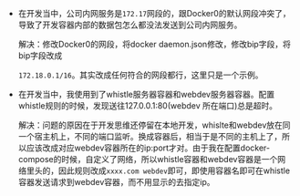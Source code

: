- 在开发当中，公司内网服务是`172.17`网段的，跟Docker0的默认网段冲突了，导致了开发容器内部的数据包怎么都没法发送到公司内网服务。

  解决：修改Docker0的网段，将docker daemon.json修改，修改bip字段，将bip字段改成

  `172.18.0.1/16`。其实改成任何符合的网段都行，这里只是一个示例。

- 在开发当中，我使用到了whistle服务器容器和webdev服务器容器。配置whistle规则的时候，发现送往127.0.0.1:80(webdev 所在端口)总是超时。

  解决：问题的原因在于开发思维还停留在本地开发，whislte和webdev放在同一个宿主机上，不同的端口监听。换成容器后，相当于是不同的主机上了，所以应该改成对应webdev容器所在的ip:port才对。由于我在配置docker-compose的时候，自定义了网络，所以whistle容器和webdev容器是一个网络里头的，因此规则改成`xxxx.com webdev`即可，即使用容器名即可在whistle容器发送请求到webdev容器，而不用显示的去指定ip。